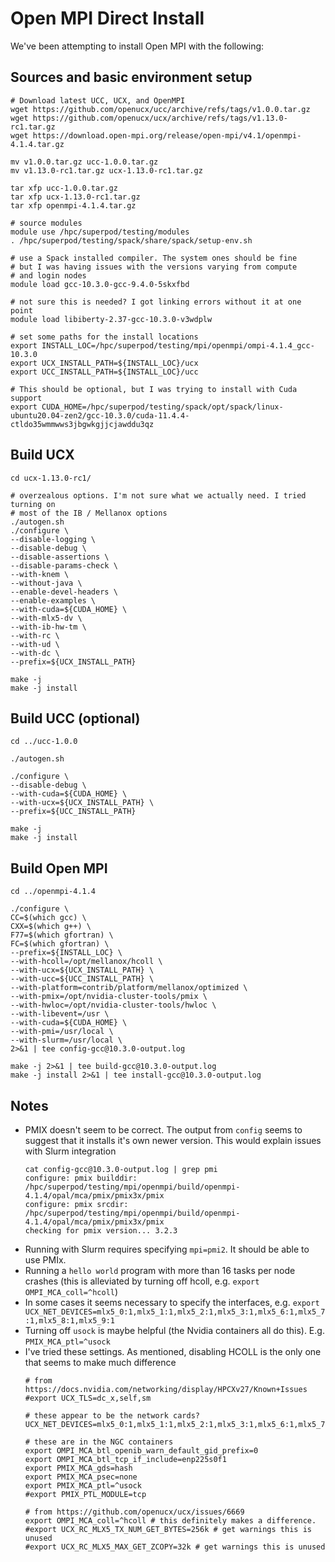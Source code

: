 # Open MPI Direct Install

We've been attempting to install Open MPI with the following:


## Sources and basic environment setup
```
# Download latest UCC, UCX, and OpenMPI
wget https://github.com/openucx/ucc/archive/refs/tags/v1.0.0.tar.gz
wget https://github.com/openucx/ucx/archive/refs/tags/v1.13.0-rc1.tar.gz
wget https://download.open-mpi.org/release/open-mpi/v4.1/openmpi-4.1.4.tar.gz

mv v1.0.0.tar.gz ucc-1.0.0.tar.gz
mv v1.13.0-rc1.tar.gz ucx-1.13.0-rc1.tar.gz

tar xfp ucc-1.0.0.tar.gz
tar xfp ucx-1.13.0-rc1.tar.gz
tar xfp openmpi-4.1.4.tar.gz

# source modules
module use /hpc/superpod/testing/modules
. /hpc/superpod/testing/spack/share/spack/setup-env.sh

# use a Spack installed compiler. The system ones should be fine
# but I was having issues with the versions varying from compute
# and login nodes
module load gcc-10.3.0-gcc-9.4.0-5skxfbd 

# not sure this is needed? I got linking errors without it at one point
module load libiberty-2.37-gcc-10.3.0-v3wdplw

# set some paths for the install locations
export INSTALL_LOC=/hpc/superpod/testing/mpi/openmpi/ompi-4.1.4_gcc-10.3.0
export UCX_INSTALL_PATH=${INSTALL_LOC}/ucx
export UCC_INSTALL_PATH=${INSTALL_LOC}/ucc

# This should be optional, but I was trying to install with Cuda support
export CUDA_HOME=/hpc/superpod/testing/spack/opt/spack/linux-ubuntu20.04-zen2/gcc-10.3.0/cuda-11.4.4-ctldo35wmmwws3jbgwkgjjcjawddu3qz

```

## Build UCX
```
cd ucx-1.13.0-rc1/

# overzealous options. I'm not sure what we actually need. I tried turning on 
# most of the IB / Mellanox options
./autogen.sh
./configure \
--disable-logging \
--disable-debug \
--disable-assertions \
--disable-params-check \
--with-knem \
--without-java \
--enable-devel-headers \
--enable-examples \
--with-cuda=${CUDA_HOME} \
--with-mlx5-dv \
--with-ib-hw-tm \
--with-rc \
--with-ud \
--with-dc \
--prefix=${UCX_INSTALL_PATH}

make -j
make -j install
```

## Build UCC (optional)

```
cd ../ucc-1.0.0

./autogen.sh

./configure \
--disable-debug \
--with-cuda=${CUDA_HOME} \
--with-ucx=${UCX_INSTALL_PATH} \
--prefix=${UCC_INSTALL_PATH}

make -j
make -j install
```

## Build Open MPI

```
cd ../openmpi-4.1.4

./configure \
CC=$(which gcc) \
CXX=$(which g++) \
F77=$(which gfortran) \
FC=$(which gfortran) \
--prefix=${INSTALL_LOC} \
--with-hcoll=/opt/mellanox/hcoll \
--with-ucx=${UCX_INSTALL_PATH} \
--with-ucc=${UCC_INSTALL_PATH} \
--with-platform=contrib/platform/mellanox/optimized \
--with-pmix=/opt/nvidia-cluster-tools/pmix \
--with-hwloc=/opt/nvidia-cluster-tools/hwloc \
--with-libevent=/usr \
--with-cuda=${CUDA_HOME} \
--with-pmi=/usr/local \
--with-slurm=/usr/local \
2>&1 | tee config-gcc@10.3.0-output.log

make -j 2>&1 | tee build-gcc@10.3.0-output.log
make -j install 2>&1 | tee install-gcc@10.3.0-output.log
```

## Notes

- PMIX doesn't seem to be correct. The output from `config` seems to suggest 
  that it installs it's own newer version. This would explain issues with Slurm
  integration
  ```
  cat config-gcc@10.3.0-output.log | grep pmi
  configure: pmix builddir: /hpc/superpod/testing/mpi/openmpi/build/openmpi-4.1.4/opal/mca/pmix/pmix3x/pmix
  configure: pmix srcdir: /hpc/superpod/testing/mpi/openmpi/build/openmpi-4.1.4/opal/mca/pmix/pmix3x/pmix
  checking for pmix version... 3.2.3
  ```
- Running with Slurm requires specifying `mpi=pmi2`. It should be able to use PMIx.
- Running a `hello world` program with more than 16 tasks per node crashes (this is alleviated by 
  turning off hcoll, e.g. `export OMPI_MCA_coll=^hcoll`)
- In some cases it seems necessary to specify the interfaces, e.g. `export UCX_NET_DEVICES=mlx5_0:1,mlx5_1:1,mlx5_2:1,mlx5_3:1,mlx5_6:1,mlx5_7:1,mlx5_8:1,mlx5_9:1`
- Turning off `usock` is maybe helpful (the Nvidia containers all do this). E.g. `PMIX_MCA_ptl=^usock`
- I've tried these settings. As mentioned, disabling HCOLL is the only one that seems to make much difference
  ```
  # from https://docs.nvidia.com/networking/display/HPCXv27/Known+Issues
  #export UCX_TLS=dc_x,self,sm

  # these appear to be the network cards?
  UCX_NET_DEVICES=mlx5_0:1,mlx5_1:1,mlx5_2:1,mlx5_3:1,mlx5_6:1,mlx5_7:1,mlx5_8:1,mlx5_9:1

  # these are in the NGC containers
  export OMPI_MCA_btl_openib_warn_default_gid_prefix=0
  export OMPI_MCA_btl_tcp_if_include=enp225s0f1
  export PMIX_MCA_gds=hash
  export PMIX_MCA_psec=none
  export PMIX_MCA_ptl=^usock
  #export PMIX_PTL_MODULE=tcp

  # from https://github.com/openucx/ucx/issues/6669
  export OMPI_MCA_coll=^hcoll # this definitely makes a difference.
  #export UCX_RC_MLX5_TX_NUM_GET_BYTES=256k # get warnings this is unused
  #export UCX_RC_MLX5_MAX_GET_ZCOPY=32k # get warnings this is unused

  ```

